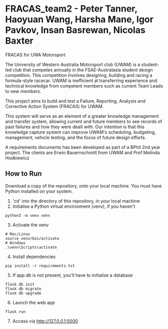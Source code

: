 # FRACAS_team2 - Peter Tanner, Haoyuan Wang, Harsha Mane, Igor Pavkov, Insan Basrewan, Nicolas Baxter

FRACAS for UWA Motorsport

The University of Western Australia Motorsport club (UWAM) is a student-led club that competes annually in the FSAE-Australasia student design competition. This competition involves designing, building and racing a formula-style racecar. UWAM is inefficient at transferring experience and technical knowledge from competent members such as current Team Leads to new members.

This project aims to build and test a Failure, Reporting, Analysis and Corrective Action System (FRACAS) for UWAM. 

This system will serve as an element of a greater knowledge management and transfer system, allowing current and future members to see records of past failures and how they were dealt with. Our intention is that this knowledge capture system can improve UWAM's scheduling, budgeting, management, vehicle testing, and the focus of future design efforts.

A requirements documents has been developed as part of a BPhil 2nd year project. The clients are Erwin Bauernschmitt from UWAM and Prof Melinda Hodkiewicz 

## How to Run
Download a copy of the repository, onto your local machine.
You must have Python installed on your system.
1. 'cd' into the directory of this repository, in your local machine
2. Initialise a Python virtual environment (venv), if you haven't
```
python3 -m venv venv
```
3. Activate the venv
```
# Mac/Linux
source venv/bin/activate
# Windows
.\venv\Scripts\activate
```
4. Install dependencies
```
pip install -r requirements.txt
```
5. If app.db is not present, you'll have to initialise a database
```
flask db init
flask db migrate
flask db upgrade
```
6. Launch the web app
```
flask run
```
7. Access via http://127.0.0.1:5000
